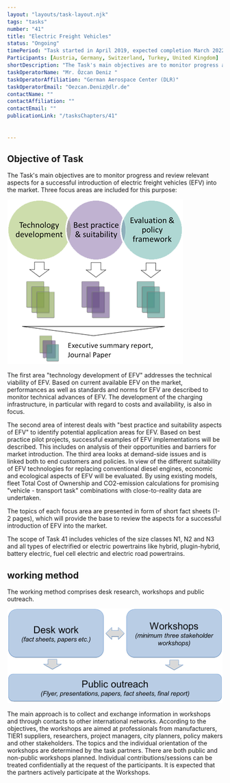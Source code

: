```yaml
---
layout: "layouts/task-layout.njk"
tags: "tasks"
number: "41"
title: "Electric Freight Vehicles"
status: "Ongoing"
timePeriod: "Task started in April 2019, expected completion March 2022"
Participants: [Austria, Germany, Switzerland, Turkey, United Kingdom]
shortDescription: "The Task's main objectives are to monitor progress and review relevant aspects for a successful introduction of electric freight vehicles (EFV) into the market. "
taskOperatorName: "Mr. Özcan Deniz "
taskOperatorAffiliation: "German Aerospace Center (DLR)"
taskOperatorEmail: "Oezcan.Deniz@dlr.de"
contactName: ""
contactAffiliation: ""
contactEmail: ""
publicationLink: "/tasksChapters/41"


---
```


## Objective of Task
The Task's main objectives are to monitor progress and review relevant aspects for a successful introduction of electric freight vehicles (EFV) into the market. Three focus areas are included for this purpose: 

![Focus areas of task 41](/assets/images/task41_figure_one.png)

The first area "technology development of EFV" addresses the technical viability of EFV. Based on current available EFV on the market, performances as well as standards and norms for EFV are described to monitor technical advances of EFV. The development of the charging infrastructure, in particular with regard to costs and availability, is also in focus. 

The second area of interest deals with "best practice and suitability aspects of EFV" to identify potential application areas for EFV. Based on best practice pilot projects, successful examples of EFV implementations will be described. This includes on analysis of their opportunities and barriers for market introduction. The third area looks at demand-side issues and is linked both to end customers and policies. In view of the different suitability of EFV technologies for replacing conventional diesel engines, economic and ecological aspects of EFV will be evaluated. By using existing models, fleet Total Cost of Ownership and CO2-emission calculations for promising "vehicle - transport task" combinations with close-to-reality data are undertaken. 

The topics of each focus area are presented in form of short fact sheets (1-2 pages), which will provide the base to review the aspects for a successful introduction of EFV into the market. 

The scope of Task 41 includes vehicles of the size classes N1, N2 and N3 and all types of electrified or electric powertrains like hybrid, plugin-hybrid, battery electric, fuel cell electric and electric road powertrains. 

## working method
The working method comprises desk research, workshops and public outreach. 

![Focus areas of task 41](/assets/images/task41_figure_two.png)

The main approach is to collect and exchange information in workshops and through contacts to other international networks. According to the objectives, the workshops are aimed at professionals from manufacturers, TIER1 suppliers, researchers, project managers, city planners, policy makers and other stakeholders. The topics and the individual orientation of the workshops are determined by the task partners. There are both public and non-public workshops planned. Individual contributions/sessions can be treated confidentially at the request of the participants. It is expected that the partners actively participate at the Workshops. 